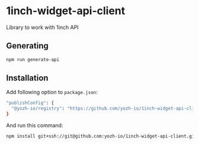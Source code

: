 # 1inch-widget-api-client

Library to work with 1inch API


## Generating
```bash
npm run generate-api
```

## Installation

Add following option to `package.json`:

```bash
"publishConfig": {
  "@yozh-io/registry": "https://github.com/yozh-io/1inch-widget-api-client"
}
```

And run this command:

```bash
npm install git+ssh://git@github.com:yozh-io/1inch-widget-api-client.git
```